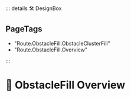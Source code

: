 ::: details 🛠 <dev>DesignBox</dev> 

<h2>PageTags</h2>

- "Route.ObstacleFill.ObstacleClusterFill"
- "Route.ObstacleFill.Overview"

:::

# 🔺 <route>ObstacleFill Overview</route>



